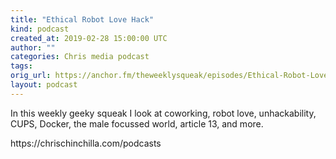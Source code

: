 ```yaml
---
title: "Ethical Robot Love Hack"
kind: podcast
created_at: 2019-02-28 15:00:00 UTC
author: ""
categories: Chris media podcast
tags: 
orig_url: https://anchor.fm/theweeklysqueak/episodes/Ethical-Robot-Love-Hack-e3b51l
layout: podcast
---
```

<p>In this weekly geeky squeak I look at coworking, robot love, unhackability, CUPS, Docker, the male focussed world, article 13, and more.</p>
<p>https://chrischinchilla.com/podcasts</p>